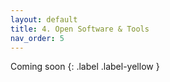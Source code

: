 ```yaml
---
layout: default
title: 4. Open Software & Tools
nav_order: 5
---
```



Coming soon 
{: .label .label-yellow }
